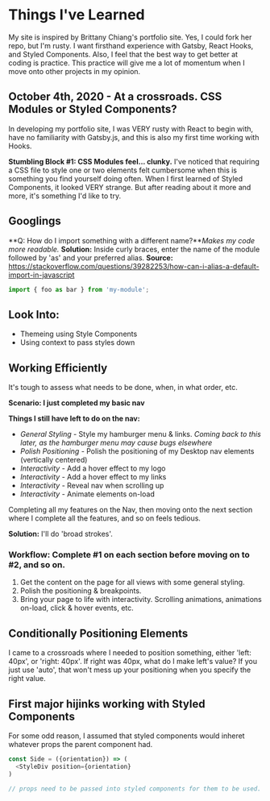 # Things I've Learned

My site is inspired by Brittany Chiang's portfolio site. Yes, I could fork her repo, but I'm rusty. I want firsthand experience with Gatsby, React Hooks, and Styled Components. Also, I feel that the best way to get better at coding is practice. This practice will give me a lot of momentum when I move onto other projects in my opinion.

## October 4th, 2020 - At a crossroads. CSS Modules or Styled Components?
In developing my portfolio site, I was VERY rusty with React to begin with, have no familiarity with Gatsby.js, and this is also my first time working with Hooks. 

**Stumbling Block #1: CSS Modules feel... clunky.** I've noticed that requiring a CSS file to style one or two elements felt cumbersome when this is something you find yourself doing often. When I first learned of Styled Components, it looked VERY strange. But after reading about it more and more, it's something I'd like to try.

## Googlings
**Q: How do I import something with a different name?***Makes my code more readable.*
**Solution:** Inside curly braces, enter the name of the module followed by 'as' and your preferred alias.
**Source:** https://stackoverflow.com/questions/39282253/how-can-i-alias-a-default-import-in-javascript
```javascript 
import { foo as bar } from 'my-module';
```

## Look Into:
* Themeing using Style Components
* Using context to pass styles down

## Working Efficiently

It's tough to assess what needs to be done, when, in what order, etc.

**Scenario: I just completed my basic nav**

**Things I still have left to do on the nav:**
* *General Styling* - Style my hamburger menu & links. *Coming back to this later, as the hamburger menu may cause bugs elsewhere*
* *Polish Positioning* - Polish the positioning of my Desktop nav elements (vertically centered)
* *Interactivity* - Add a hover effect to my logo
* *Interactivity* - Add a hover effect to my links
* *Interactivity* - Reveal nav when scrolling up
* *Interactivity* - Animate elements on-load

Completing all my features on the Nav, then moving onto the next section where I complete all the features, and so on feels tedious. 

**Solution:** I'll do 'broad strokes'.

### Workflow: Complete #1 on each section before moving on to #2, and so on.
1. Get the content on the page for all views with some general styling.
2. Polish the positioning & breakpoints.
3. Bring your page to life with interactivity. Scrolling animations, animations on-load, click & hover events, etc.

## Conditionally Positioning Elements

I came to a crossroads where I needed to position something, either 'left: 40px', or 'right: 40px'. If right was 40px, what do I make left's value? If you just use 'auto', that won't mess up your positioning when you specify the right value.

## First major hijinks working with Styled Components

For some odd reason, I assumed that styled components would inheret whatever props the parent component had.

```js
const Side = ({orientation}) => (
  <StyleDiv position={orientation}
)

// props need to be passed into styled components for them to be used.
```

